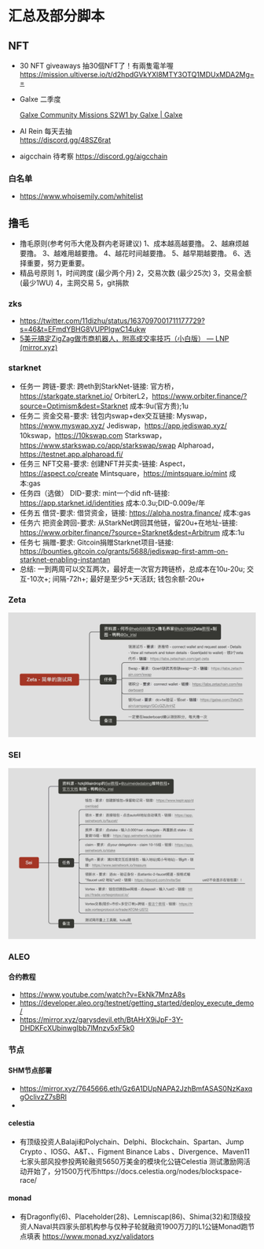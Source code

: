 # 汇总及部分脚本

## NFT

- 30 NFT giveaways 
  抽30個NFT了！有兩隻電羊喔
  https://mission.ultiverse.io/t/d2hpdGVkYXl8MTY3OTQ1MDUxMDA2Mg==

- Galxe 二季度

  [Galxe Community Missions S2W1 by Galxe | Galxe](https://galxe.com/Galxe/campaign/GCKJRUdxn3)

- AI Rein 每天去抽  
  https://discord.gg/48SZ6rat
  
- aigcchain 待考察
  https://discord.gg/aigcchain

### 白名单
  - https://www.whoisemily.com/whitelist

## 撸毛
  - 撸毛原则(参考何币大佬及群内老哥建议)
      1、成本越高越要撸。
      2、越麻烦越要撸。
      3、越难用越要撸。
      4、越花时间越要撸。
      5、越早期越要撸。
      6、选择重要，努力更重要。
  - 精品号原则
      1，时间跨度 (最少两个月)
      2，交易次数 (最少25次)
      3，交易金额 (最少1WU)
      4，主网交易
      5，git捐款

### zks
- https://twitter.com/11dizhu/status/1637097001711177729?s=46&t=EFmdYBHG8VUPPlgwC14ukw
- [5美元搞定ZigZag做市商机器人，附高成交率技巧（小白版） — LNP (mirror.xyz)](https://mirror.xyz/lnpandy.eth/oX6s3dp18GHr5Q0cG_V-zK4UBUsPJzaGdYS1ECsUsUY)

### starknet
- 任务一
  跨链-要求:
  跨eth到StarkNet-链接:
  官方桥，https://starkgate.starknet.io/
  OrbiterL2，https://www.orbiter.finance/?source=Optimism&dest=Starknet
  成本:9u(官方贵);1u
- 任务二
  资金交易-要求:
  钱包内swap+dex交互链接:
  Myswap，https://www.myswap.xyz/
  Jediswap，https://app.jediswap.xyz/
  10kswap，https://10kswap.com
  Starkswap，https://www.starkswap.co/app/starkswap/swap
  Alpharoad，https://testnet.app.alpharoad.fi/
- 任务三
  NFT交易-要求:
  创建NFT并买卖-链接:
  Aspect，https://aspect.co/create
  Mintsquare，https://mintsquare.io/mint
  成本:gas
- 任务四（选做）
  DID-要求:
  mint一个did nft-链接:
  https://app.starknet.id/identities
  成本:0.3u;DID-0.009e/年
- 任务五
  借贷-要求:
  借贷资金，链接:
  https://alpha.nostra.finance/
  成本:gas
- 任务六
  把资金跨回-要求:
  从StarkNet跨回其他链，留20u+在地址-链接:
  https://www.orbiter.finance/?source=Starknet&dest=Arbitrum
  成本:1u
- 任务七
  捐赠-要求:
  Gitcoin捐赠Starknet项目-链接:
  https://bounties.gitcoin.co/grants/5688/jediswap-first-amm-on-starknet-enabling-instantan
- 总结:
  一到两周可以交互两次，最好走一次官方跨链桥，总成本在10u-20u;
  交互-10次+;
  间隔-72h+;
  最好是至少5+天活跃;
  钱包余额-20u+

### Zeta
![Zeta](Zeta.jpg)

### SEI
![Sei](Sei.jpg)

### ALEO
#### 合约教程
- https://www.youtube.com/watch?v=EkNk7MnzA8s
- https://developer.aleo.org/testnet/getting_started/deploy_execute_demo/
- https://mirror.xyz/garysdevil.eth/BtAHrX9iJpF-3Y-DHDKFcXUbinwgIbb7lMnzv5xF5k0

### 节点
#### SHM节点部署
  - https://mirror.xyz/7645666.eth/Gz6A1DUpNAPA2JzhBmfASAS0NzKaxqgOclivzZ7sBRI
  - 
#### celestia 
  - 有顶级投资人Balaji和Polychain、Delphi、Blockchain、Spartan、Jump Crypto 、IOSG、A&T、、Figment
    Binance Labs 、Divergence、Maven11七家头部风投参投两轮融资5650万美金的模块化公链Celestia 测试激励网活动开始了，分1500万代币https://docs.celestia.org/nodes/blockspace-race/

#### monad 
  - 有Dragonfly(6)、Placeholder(28)、Lemniscap(86)、Shima(32)和顶级投资人Naval共四家头部机构参与仅种子轮就融资1900万刀的L1公链Monad跑节点填表 https://www.monad.xyz/validators